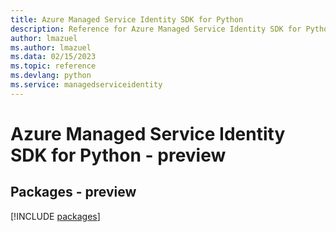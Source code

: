 ```yaml
---
title: Azure Managed Service Identity SDK for Python
description: Reference for Azure Managed Service Identity SDK for Python
author: lmazuel
ms.author: lmazuel
ms.data: 02/15/2023
ms.topic: reference
ms.devlang: python
ms.service: managedserviceidentity
---
```

# Azure Managed Service Identity SDK for Python - preview
## Packages - preview
[!INCLUDE [packages](managed-service-identity-index.md)]